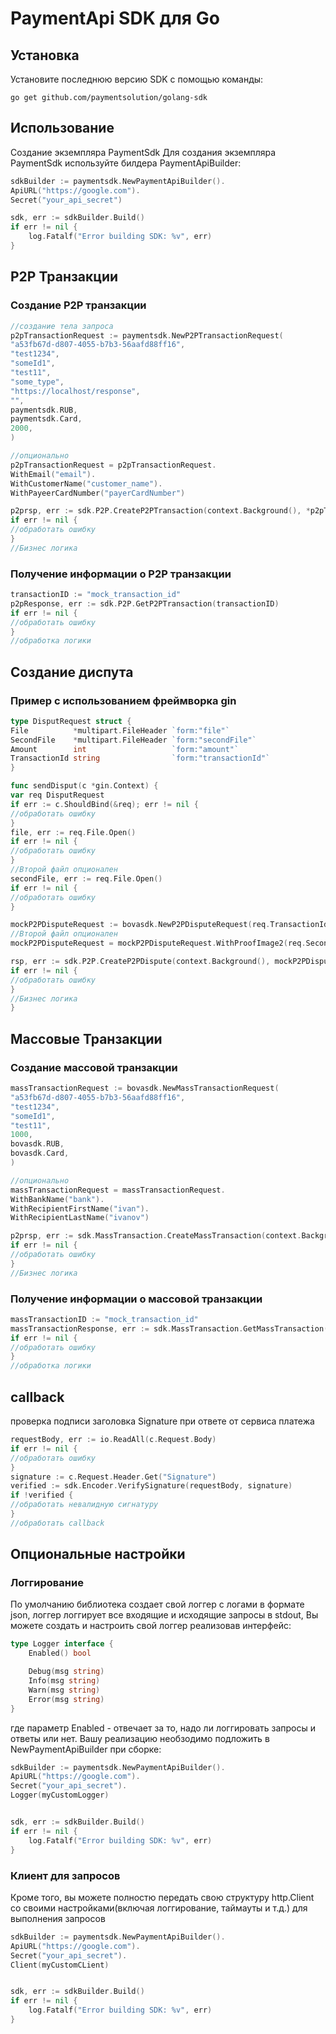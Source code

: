# PaymentApi SDK для Go

## Установка

Установите последнюю версию SDK с помощью команды:

```go get github.com/paymentsolution/golang-sdk```

## Использование

Создание экземпляра PaymentSdk
Для создания экземпляра PaymentSdk используйте билдера PaymentApiBuilder:

```go
sdkBuilder := paymentsdk.NewPaymentApiBuilder().
ApiURL("https://google.com").
Secret("your_api_secret")

sdk, err := sdkBuilder.Build()
if err != nil {
    log.Fatalf("Error building SDK: %v", err)
}

```

## P2P Транзакции

### Создание P2P транзакции

```go
//создание тела запроса
p2pTransactionRequest := paymentsdk.NewP2PTransactionRequest(
"a53fb67d-d807-4055-b7b3-56aafd88ff16",
"test1234",
"someId1",
"test11",
"some_type",
"https://localhost/response",
"",
paymentsdk.RUB,
paymentsdk.Card,
2000,
)

//опционально 
p2pTransactionRequest = p2pTransactionRequest.
WithEmail("email").
WithCustomerName("customer_name").
WithPayeerCardNumber("payerCardNumber")

p2prsp, err := sdk.P2P.CreateP2PTransaction(context.Background(), *p2pTransactionRequest)
if err != nil {
//обработать ошибку
}
//Бизнес логика
```

### Получение информации о P2P транзакции

```go
transactionID := "mock_transaction_id"
p2pResponse, err := sdk.P2P.GetP2PTransaction(transactionID)
if err != nil {
//обработать ошибку
}
//обработка логики
```

## Создание диспута
### Пример с использованием фреймворка gin
```go
type DisputRequest struct {
File          *multipart.FileHeader `form:"file"`
SecondFile    *multipart.FileHeader `form:"secondFile"`
Amount        int                   `form:"amount"`
TransactionId string                `form:"transactionId"`
}

func sendDisput(c *gin.Context) {
var req DisputRequest
if err := c.ShouldBind(&req); err != nil {
//обработать ошибку
}
file, err := req.File.Open()
if err != nil {
//обработать ошибку
}
//Второй файл опционален
secondFile, err := req.File.Open()
if err != nil {
//обработать ошибку
}

mockP2PDisputeRequest := bovasdk.NewP2PDisputeRequest(req.TransactionId, req.Amount, req.File.Filename, file)
//Второй файл опционален
mockP2PDisputeRequest = mockP2PDisputeRequest.WithProofImage2(req.SecondFile.Filename, secondFile)

rsp, err := sdk.P2P.CreateP2PDispute(context.Background(), mockP2PDisputeRequest)
if err != nil {
//обработать ошибку
}
//Бизнес логика
}
```

## Массовые Транзакции

### Создание массовой транзакции

```go
massTransactionRequest := bovasdk.NewMassTransactionRequest(
"a53fb67d-d807-4055-b7b3-56aafd88ff16",
"test1234",
"someId1",
"test11",
1000,
bovasdk.RUB,
bovasdk.Card,
)

//опционально
massTransactionRequest = massTransactionRequest.
WithBankName("bank").
WithRecipientFirstName("ivan").
WithRecipientLastName("ivanov")

p2prsp, err := sdk.MassTransaction.CreateMassTransaction(context.Background(), *massTransactionRequest)
if err != nil {
//обработать ошибку
}
//Бизнес логика
```

### Получение информации о массовой транзакции

```go
massTransactionID := "mock_transaction_id"
massTransactionResponse, err := sdk.MassTransaction.GetMassTransaction(massTransactionID)
if err != nil {
//обработать ошибку
}
//обработка логики
```

## callback

проверка подписи заголовка Signature при ответе от сервиса платежа 

```go
requestBody, err := io.ReadAll(c.Request.Body)
if err != nil {
//обработать ошибку
}
signature := c.Request.Header.Get("Signature")
verified := sdk.Encoder.VerifySignature(requestBody, signature)
if !verified {
//обработать невалидную сигнатуру
}
//обработать callback
```

## Опциональные настройки
### Логгирование

По умолчанию библиотека создает свой логгер с логами в формате json, логгер логгирует все входящие и исходящие запросы в
stdout,
Вы можете создать и настроить свой логгер реализовав интерфейс:

```go
type Logger interface {
	Enabled() bool

	Debug(msg string)
	Info(msg string)
	Warn(msg string)
	Error(msg string)
}
```

где параметр Enabled - отвечает за то, надо ли логгировать запросы и ответы или нет.
Вашу реализацию необзодимо подложить в NewPaymentApiBuilder при сборке:

```go
sdkBuilder := paymentsdk.NewPaymentApiBuilder().
ApiURL("https://google.com").
Secret("your_api_secret").
Logger(myCustomLogger)


sdk, err := sdkBuilder.Build()
if err != nil {
    log.Fatalf("Error building SDK: %v", err)
}
```

### Клиент для запросов

Кроме того, вы можете полностю передать свою структуру http.Client со своими настройками(включая логгирование, таймауты и т.д.) для
выполнения запросов

```go
sdkBuilder := paymentsdk.NewPaymentApiBuilder().
ApiURL("https://google.com").
Secret("your_api_secret").
Client(myCustomCLient)


sdk, err := sdkBuilder.Build()
if err != nil {
    log.Fatalf("Error building SDK: %v", err)
}
```